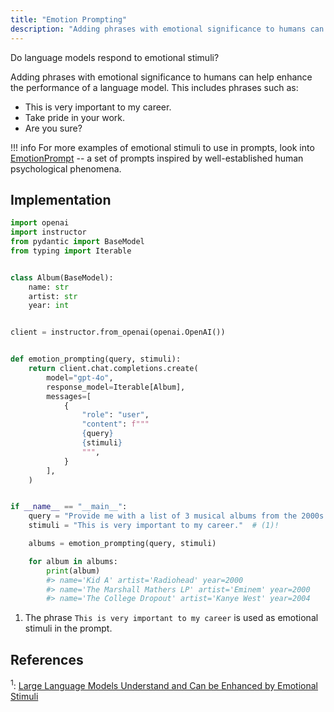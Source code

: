 ```yaml
---
title: "Emotion Prompting"
description: "Adding phrases with emotional significance to humans can help enhance the performance of a language model."
---
```


Do language models respond to emotional stimuli?

Adding phrases with emotional significance to humans can help enhance the performance of a language model. This includes phrases such as:

- This is very important to my career.
- Take pride in your work.
- Are you sure?

!!! info
    For more examples of emotional stimuli to use in prompts, look into [EmotionPrompt](https://arxiv.org/abs/2307.11760) -- a set of prompts inspired by well-established human psychological phenomena.

## Implementation
```python hl_lines="34"
import openai
import instructor
from pydantic import BaseModel
from typing import Iterable


class Album(BaseModel):
    name: str
    artist: str
    year: int


client = instructor.from_openai(openai.OpenAI())


def emotion_prompting(query, stimuli):
    return client.chat.completions.create(
        model="gpt-4o",
        response_model=Iterable[Album],
        messages=[
            {
                "role": "user",
                "content": f"""
                {query}
                {stimuli}
                """,
            }
        ],
    )


if __name__ == "__main__":
    query = "Provide me with a list of 3 musical albums from the 2000s."
    stimuli = "This is very important to my career."  # (1)!

    albums = emotion_prompting(query, stimuli)

    for album in albums:
        print(album)
        #> name='Kid A' artist='Radiohead' year=2000
        #> name='The Marshall Mathers LP' artist='Eminem' year=2000
        #> name='The College Dropout' artist='Kanye West' year=2004
```

1.  The phrase `This is very important to my career` is used as emotional stimuli in the prompt.

## References

<sup id="ref-1">1</sup>: [Large Language Models Understand and Can be Enhanced by Emotional Stimuli](https://arxiv.org/abs/2307.11760)